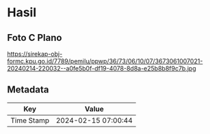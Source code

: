 # Hasil

## Foto C Plano

https://sirekap-obj-formc.kpu.go.id/7789/pemilu/ppwp/36/73/06/10/07/3673061007021-20240214-220032--a0fe5b0f-df19-4078-8d8a-e25b8b8f9c7b.jpg


## Metadata

| Key        | Value               |
| ---------- | ------------------- |
| Time Stamp | 2024-02-15 07:00:44 |



